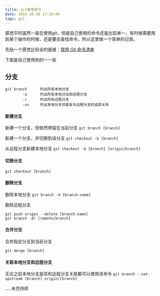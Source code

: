 ```yaml
---
title: git使用命令
date: 2018-10-30 17:29:04
tags: git
---
```


感觉平时虽然一直在使用git，但是自己使用的命令还是比较单一，有时候需要用到某个操作的时候，还是要去查找命令，所以这里做一个简单的记录。

先贴一个感觉比较全的链接：[常用 Git 命令清单](http://www.ruanyifeng.com/blog/2015/12/git-cheat-sheet.html)

下面是自己使用到的一一些

<!--more-->
## 分支


```
git branch      列出所有本地分支
        -a      列出所有本地分支和远程分支
        -r      列出所有远程分支     
        -vv     列出本地分支并能有与远程分支的追踪关系
```

#### 新建分支

新建一个分支，但依然停留在当前分支
`git branch [branch]  `

新建一个分支，并切换到该分支
`git checkout -b [branch]`

从远程分支新建本地分支
`git checkout -b [branch] [origin/branch]`    

#### 切换分支

`git checkout [branch]`

#### 删除分支

删除本地分支
`git branch -d [branch-name]` 

删除远程分支

```
git push origin --delete [branch-name]
git branch -dr [remote/branch]
```

#### 合并分支

合并指定分支到当前分支

`git merge [branch] ` 

#### 关联本地分支和远程分支

无论之前本地分支是否和远程分支关联都可以使用该命令
`git branch --set-upstream [branch] origin/[branch]`


.....未完待续

